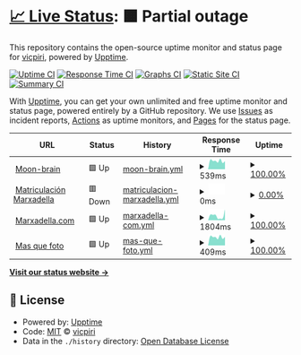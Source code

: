 # [📈 Live Status](https://vicpiri.github.io/upptime): <!--live status--> **🟧 Partial outage**

This repository contains the open-source uptime monitor and status page for [vicpiri](https://vicpiri.github.io/upptime), powered by [Upptime](https://github.com/upptime/upptime).

[![Uptime CI](https://github.com/vicpiri/upptime/workflows/Uptime%20CI/badge.svg)](https://github.com/vicpiri/upptime/actions?query=workflow%3A%22Uptime+CI%22)
[![Response Time CI](https://github.com/vicpiri/upptime/workflows/Response%20Time%20CI/badge.svg)](https://github.com/vicpiri/upptime/actions?query=workflow%3A%22Response+Time+CI%22)
[![Graphs CI](https://github.com/vicpiri/upptime/workflows/Graphs%20CI/badge.svg)](https://github.com/vicpiri/upptime/actions?query=workflow%3A%22Graphs+CI%22)
[![Static Site CI](https://github.com/vicpiri/upptime/workflows/Static%20Site%20CI/badge.svg)](https://github.com/vicpiri/upptime/actions?query=workflow%3A%22Static+Site+CI%22)
[![Summary CI](https://github.com/vicpiri/upptime/workflows/Summary%20CI/badge.svg)](https://github.com/vicpiri/upptime/actions?query=workflow%3A%22Summary+CI%22)

With [Upptime](https://upptime.js.org), you can get your own unlimited and free uptime monitor and status page, powered entirely by a GitHub repository. We use [Issues](https://github.com/vicpiri/upptime/issues) as incident reports, [Actions](https://github.com/vicpiri/upptime/actions) as uptime monitors, and [Pages](https://vicpiri.github.io/upptime) for the status page.

<!--start: status pages-->
<!-- This summary is generated by Upptime (https://github.com/upptime/upptime) -->
<!-- Do not edit this manually, your changes will be overwritten -->
<!-- prettier-ignore -->
| URL | Status | History | Response Time | Uptime |
| --- | ------ | ------- | ------------- | ------ |
| <img alt="" src="https://favicons.githubusercontent.com/moon-brain.com" height="13"> [Moon-brain](https://moon-brain.com) | 🟩 Up | [moon-brain.yml](https://github.com/vicpiri/upptime/commits/HEAD/history/moon-brain.yml) | <details><summary><img alt="Response time graph" src="./graphs/moon-brain/response-time-week.png" height="20"> 539ms</summary><br><a href="https://vicpiri.github.io/upptime/history/moon-brain"><img alt="Response time 541" src="https://img.shields.io/endpoint?url=https%3A%2F%2Fraw.githubusercontent.com%2Fvicpiri%2Fupptime%2FHEAD%2Fapi%2Fmoon-brain%2Fresponse-time.json"></a><br><a href="https://vicpiri.github.io/upptime/history/moon-brain"><img alt="24-hour response time 414" src="https://img.shields.io/endpoint?url=https%3A%2F%2Fraw.githubusercontent.com%2Fvicpiri%2Fupptime%2FHEAD%2Fapi%2Fmoon-brain%2Fresponse-time-day.json"></a><br><a href="https://vicpiri.github.io/upptime/history/moon-brain"><img alt="7-day response time 539" src="https://img.shields.io/endpoint?url=https%3A%2F%2Fraw.githubusercontent.com%2Fvicpiri%2Fupptime%2FHEAD%2Fapi%2Fmoon-brain%2Fresponse-time-week.json"></a><br><a href="https://vicpiri.github.io/upptime/history/moon-brain"><img alt="30-day response time 558" src="https://img.shields.io/endpoint?url=https%3A%2F%2Fraw.githubusercontent.com%2Fvicpiri%2Fupptime%2FHEAD%2Fapi%2Fmoon-brain%2Fresponse-time-month.json"></a><br><a href="https://vicpiri.github.io/upptime/history/moon-brain"><img alt="1-year response time 541" src="https://img.shields.io/endpoint?url=https%3A%2F%2Fraw.githubusercontent.com%2Fvicpiri%2Fupptime%2FHEAD%2Fapi%2Fmoon-brain%2Fresponse-time-year.json"></a></details> | <details><summary><a href="https://vicpiri.github.io/upptime/history/moon-brain">100.00%</a></summary><a href="https://vicpiri.github.io/upptime/history/moon-brain"><img alt="All-time uptime 99.91%" src="https://img.shields.io/endpoint?url=https%3A%2F%2Fraw.githubusercontent.com%2Fvicpiri%2Fupptime%2FHEAD%2Fapi%2Fmoon-brain%2Fuptime.json"></a><br><a href="https://vicpiri.github.io/upptime/history/moon-brain"><img alt="24-hour uptime 100.00%" src="https://img.shields.io/endpoint?url=https%3A%2F%2Fraw.githubusercontent.com%2Fvicpiri%2Fupptime%2FHEAD%2Fapi%2Fmoon-brain%2Fuptime-day.json"></a><br><a href="https://vicpiri.github.io/upptime/history/moon-brain"><img alt="7-day uptime 100.00%" src="https://img.shields.io/endpoint?url=https%3A%2F%2Fraw.githubusercontent.com%2Fvicpiri%2Fupptime%2FHEAD%2Fapi%2Fmoon-brain%2Fuptime-week.json"></a><br><a href="https://vicpiri.github.io/upptime/history/moon-brain"><img alt="30-day uptime 100.00%" src="https://img.shields.io/endpoint?url=https%3A%2F%2Fraw.githubusercontent.com%2Fvicpiri%2Fupptime%2FHEAD%2Fapi%2Fmoon-brain%2Fuptime-month.json"></a><br><a href="https://vicpiri.github.io/upptime/history/moon-brain"><img alt="1-year uptime 99.91%" src="https://img.shields.io/endpoint?url=https%3A%2F%2Fraw.githubusercontent.com%2Fvicpiri%2Fupptime%2FHEAD%2Fapi%2Fmoon-brain%2Fuptime-year.json"></a></details>
| <img alt="" src="https://favicons.githubusercontent.com/marxadella.ddns.net" height="13"> [Matriculación Marxadella](https://marxadella.ddns.net) | 🟥 Down | [matriculacion-marxadella.yml](https://github.com/vicpiri/upptime/commits/HEAD/history/matriculacion-marxadella.yml) | <details><summary><img alt="Response time graph" src="./graphs/matriculacion-marxadella/response-time-week.png" height="20"> 0ms</summary><br><a href="https://vicpiri.github.io/upptime/history/matriculacion-marxadella"><img alt="Response time 1027" src="https://img.shields.io/endpoint?url=https%3A%2F%2Fraw.githubusercontent.com%2Fvicpiri%2Fupptime%2FHEAD%2Fapi%2Fmatriculacion-marxadella%2Fresponse-time.json"></a><br><a href="https://vicpiri.github.io/upptime/history/matriculacion-marxadella"><img alt="24-hour response time 0" src="https://img.shields.io/endpoint?url=https%3A%2F%2Fraw.githubusercontent.com%2Fvicpiri%2Fupptime%2FHEAD%2Fapi%2Fmatriculacion-marxadella%2Fresponse-time-day.json"></a><br><a href="https://vicpiri.github.io/upptime/history/matriculacion-marxadella"><img alt="7-day response time 0" src="https://img.shields.io/endpoint?url=https%3A%2F%2Fraw.githubusercontent.com%2Fvicpiri%2Fupptime%2FHEAD%2Fapi%2Fmatriculacion-marxadella%2Fresponse-time-week.json"></a><br><a href="https://vicpiri.github.io/upptime/history/matriculacion-marxadella"><img alt="30-day response time 0" src="https://img.shields.io/endpoint?url=https%3A%2F%2Fraw.githubusercontent.com%2Fvicpiri%2Fupptime%2FHEAD%2Fapi%2Fmatriculacion-marxadella%2Fresponse-time-month.json"></a><br><a href="https://vicpiri.github.io/upptime/history/matriculacion-marxadella"><img alt="1-year response time 1027" src="https://img.shields.io/endpoint?url=https%3A%2F%2Fraw.githubusercontent.com%2Fvicpiri%2Fupptime%2FHEAD%2Fapi%2Fmatriculacion-marxadella%2Fresponse-time-year.json"></a></details> | <details><summary><a href="https://vicpiri.github.io/upptime/history/matriculacion-marxadella">0.00%</a></summary><a href="https://vicpiri.github.io/upptime/history/matriculacion-marxadella"><img alt="All-time uptime 2.00%" src="https://img.shields.io/endpoint?url=https%3A%2F%2Fraw.githubusercontent.com%2Fvicpiri%2Fupptime%2FHEAD%2Fapi%2Fmatriculacion-marxadella%2Fuptime.json"></a><br><a href="https://vicpiri.github.io/upptime/history/matriculacion-marxadella"><img alt="24-hour uptime 0.00%" src="https://img.shields.io/endpoint?url=https%3A%2F%2Fraw.githubusercontent.com%2Fvicpiri%2Fupptime%2FHEAD%2Fapi%2Fmatriculacion-marxadella%2Fuptime-day.json"></a><br><a href="https://vicpiri.github.io/upptime/history/matriculacion-marxadella"><img alt="7-day uptime 0.00%" src="https://img.shields.io/endpoint?url=https%3A%2F%2Fraw.githubusercontent.com%2Fvicpiri%2Fupptime%2FHEAD%2Fapi%2Fmatriculacion-marxadella%2Fuptime-week.json"></a><br><a href="https://vicpiri.github.io/upptime/history/matriculacion-marxadella"><img alt="30-day uptime 0.00%" src="https://img.shields.io/endpoint?url=https%3A%2F%2Fraw.githubusercontent.com%2Fvicpiri%2Fupptime%2FHEAD%2Fapi%2Fmatriculacion-marxadella%2Fuptime-month.json"></a><br><a href="https://vicpiri.github.io/upptime/history/matriculacion-marxadella"><img alt="1-year uptime 2.00%" src="https://img.shields.io/endpoint?url=https%3A%2F%2Fraw.githubusercontent.com%2Fvicpiri%2Fupptime%2FHEAD%2Fapi%2Fmatriculacion-marxadella%2Fuptime-year.json"></a></details>
| <img alt="" src="https://favicons.githubusercontent.com/marxadella.com" height="13"> [Marxadella.com](https://marxadella.com) | 🟩 Up | [marxadella-com.yml](https://github.com/vicpiri/upptime/commits/HEAD/history/marxadella-com.yml) | <details><summary><img alt="Response time graph" src="./graphs/marxadella-com/response-time-week.png" height="20"> 1804ms</summary><br><a href="https://vicpiri.github.io/upptime/history/marxadella-com"><img alt="Response time 3836" src="https://img.shields.io/endpoint?url=https%3A%2F%2Fraw.githubusercontent.com%2Fvicpiri%2Fupptime%2FHEAD%2Fapi%2Fmarxadella-com%2Fresponse-time.json"></a><br><a href="https://vicpiri.github.io/upptime/history/marxadella-com"><img alt="24-hour response time 2552" src="https://img.shields.io/endpoint?url=https%3A%2F%2Fraw.githubusercontent.com%2Fvicpiri%2Fupptime%2FHEAD%2Fapi%2Fmarxadella-com%2Fresponse-time-day.json"></a><br><a href="https://vicpiri.github.io/upptime/history/marxadella-com"><img alt="7-day response time 1804" src="https://img.shields.io/endpoint?url=https%3A%2F%2Fraw.githubusercontent.com%2Fvicpiri%2Fupptime%2FHEAD%2Fapi%2Fmarxadella-com%2Fresponse-time-week.json"></a><br><a href="https://vicpiri.github.io/upptime/history/marxadella-com"><img alt="30-day response time 3140" src="https://img.shields.io/endpoint?url=https%3A%2F%2Fraw.githubusercontent.com%2Fvicpiri%2Fupptime%2FHEAD%2Fapi%2Fmarxadella-com%2Fresponse-time-month.json"></a><br><a href="https://vicpiri.github.io/upptime/history/marxadella-com"><img alt="1-year response time 3836" src="https://img.shields.io/endpoint?url=https%3A%2F%2Fraw.githubusercontent.com%2Fvicpiri%2Fupptime%2FHEAD%2Fapi%2Fmarxadella-com%2Fresponse-time-year.json"></a></details> | <details><summary><a href="https://vicpiri.github.io/upptime/history/marxadella-com">100.00%</a></summary><a href="https://vicpiri.github.io/upptime/history/marxadella-com"><img alt="All-time uptime 99.43%" src="https://img.shields.io/endpoint?url=https%3A%2F%2Fraw.githubusercontent.com%2Fvicpiri%2Fupptime%2FHEAD%2Fapi%2Fmarxadella-com%2Fuptime.json"></a><br><a href="https://vicpiri.github.io/upptime/history/marxadella-com"><img alt="24-hour uptime 100.00%" src="https://img.shields.io/endpoint?url=https%3A%2F%2Fraw.githubusercontent.com%2Fvicpiri%2Fupptime%2FHEAD%2Fapi%2Fmarxadella-com%2Fuptime-day.json"></a><br><a href="https://vicpiri.github.io/upptime/history/marxadella-com"><img alt="7-day uptime 100.00%" src="https://img.shields.io/endpoint?url=https%3A%2F%2Fraw.githubusercontent.com%2Fvicpiri%2Fupptime%2FHEAD%2Fapi%2Fmarxadella-com%2Fuptime-week.json"></a><br><a href="https://vicpiri.github.io/upptime/history/marxadella-com"><img alt="30-day uptime 99.67%" src="https://img.shields.io/endpoint?url=https%3A%2F%2Fraw.githubusercontent.com%2Fvicpiri%2Fupptime%2FHEAD%2Fapi%2Fmarxadella-com%2Fuptime-month.json"></a><br><a href="https://vicpiri.github.io/upptime/history/marxadella-com"><img alt="1-year uptime 99.43%" src="https://img.shields.io/endpoint?url=https%3A%2F%2Fraw.githubusercontent.com%2Fvicpiri%2Fupptime%2FHEAD%2Fapi%2Fmarxadella-com%2Fuptime-year.json"></a></details>
| <img alt="" src="https://favicons.githubusercontent.com/masquefoto.net" height="13"> [Mas que foto](https://masquefoto.net) | 🟩 Up | [mas-que-foto.yml](https://github.com/vicpiri/upptime/commits/HEAD/history/mas-que-foto.yml) | <details><summary><img alt="Response time graph" src="./graphs/mas-que-foto/response-time-week.png" height="20"> 409ms</summary><br><a href="https://vicpiri.github.io/upptime/history/mas-que-foto"><img alt="Response time 396" src="https://img.shields.io/endpoint?url=https%3A%2F%2Fraw.githubusercontent.com%2Fvicpiri%2Fupptime%2FHEAD%2Fapi%2Fmas-que-foto%2Fresponse-time.json"></a><br><a href="https://vicpiri.github.io/upptime/history/mas-que-foto"><img alt="24-hour response time 311" src="https://img.shields.io/endpoint?url=https%3A%2F%2Fraw.githubusercontent.com%2Fvicpiri%2Fupptime%2FHEAD%2Fapi%2Fmas-que-foto%2Fresponse-time-day.json"></a><br><a href="https://vicpiri.github.io/upptime/history/mas-que-foto"><img alt="7-day response time 409" src="https://img.shields.io/endpoint?url=https%3A%2F%2Fraw.githubusercontent.com%2Fvicpiri%2Fupptime%2FHEAD%2Fapi%2Fmas-que-foto%2Fresponse-time-week.json"></a><br><a href="https://vicpiri.github.io/upptime/history/mas-que-foto"><img alt="30-day response time 410" src="https://img.shields.io/endpoint?url=https%3A%2F%2Fraw.githubusercontent.com%2Fvicpiri%2Fupptime%2FHEAD%2Fapi%2Fmas-que-foto%2Fresponse-time-month.json"></a><br><a href="https://vicpiri.github.io/upptime/history/mas-que-foto"><img alt="1-year response time 396" src="https://img.shields.io/endpoint?url=https%3A%2F%2Fraw.githubusercontent.com%2Fvicpiri%2Fupptime%2FHEAD%2Fapi%2Fmas-que-foto%2Fresponse-time-year.json"></a></details> | <details><summary><a href="https://vicpiri.github.io/upptime/history/mas-que-foto">100.00%</a></summary><a href="https://vicpiri.github.io/upptime/history/mas-que-foto"><img alt="All-time uptime 99.95%" src="https://img.shields.io/endpoint?url=https%3A%2F%2Fraw.githubusercontent.com%2Fvicpiri%2Fupptime%2FHEAD%2Fapi%2Fmas-que-foto%2Fuptime.json"></a><br><a href="https://vicpiri.github.io/upptime/history/mas-que-foto"><img alt="24-hour uptime 100.00%" src="https://img.shields.io/endpoint?url=https%3A%2F%2Fraw.githubusercontent.com%2Fvicpiri%2Fupptime%2FHEAD%2Fapi%2Fmas-que-foto%2Fuptime-day.json"></a><br><a href="https://vicpiri.github.io/upptime/history/mas-que-foto"><img alt="7-day uptime 100.00%" src="https://img.shields.io/endpoint?url=https%3A%2F%2Fraw.githubusercontent.com%2Fvicpiri%2Fupptime%2FHEAD%2Fapi%2Fmas-que-foto%2Fuptime-week.json"></a><br><a href="https://vicpiri.github.io/upptime/history/mas-que-foto"><img alt="30-day uptime 100.00%" src="https://img.shields.io/endpoint?url=https%3A%2F%2Fraw.githubusercontent.com%2Fvicpiri%2Fupptime%2FHEAD%2Fapi%2Fmas-que-foto%2Fuptime-month.json"></a><br><a href="https://vicpiri.github.io/upptime/history/mas-que-foto"><img alt="1-year uptime 99.95%" src="https://img.shields.io/endpoint?url=https%3A%2F%2Fraw.githubusercontent.com%2Fvicpiri%2Fupptime%2FHEAD%2Fapi%2Fmas-que-foto%2Fuptime-year.json"></a></details>

<!--end: status pages-->

[**Visit our status website →**](https://vicpiri.github.io/upptime)

## 📄 License

- Powered by: [Upptime](https://github.com/upptime/upptime)
- Code: [MIT](./LICENSE) © [vicpiri](https://vicpiri.github.io/upptime)
- Data in the `./history` directory: [Open Database License](https://opendatacommons.org/licenses/odbl/1-0/)
